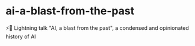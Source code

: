 # ai-a-blast-from-the-past
⚡🤖 Lightning talk "AI, a blast from the past", a condensed and opinionated history of AI
